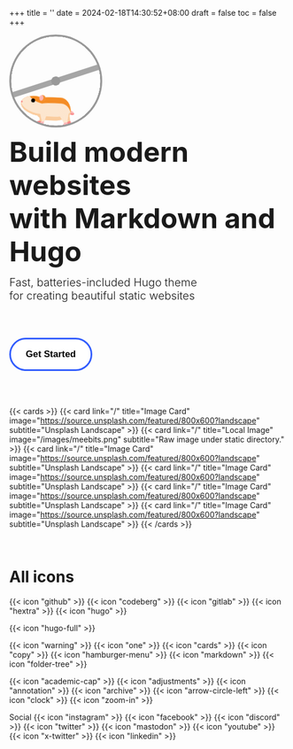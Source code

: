 +++
title = ''
date = 2024-02-18T14:30:52+08:00
draft = false
toc = false
+++

<div>
    <style>
        .wheel-and-hamster {
        --dur: 1s;
        position: relative;
        width: 12em;
        height: 12em;
        font-size: 14px;
        }
        .wheel,
        .hamster,
        .hamster div,
        .spoke {
        position: absolute;
        }
        .wheel,
        .spoke {
        border-radius: 50%;
        top: 0;
        left: 0;
        width: 100%;
        height: 100%;
        }
        .wheel {
        background: radial-gradient(100% 100% at center,hsla(0,0%,60%,0) 47.8%,hsl(0,0%,60%) 48%);
        z-index: 2;
        }
        .hamster {
        animation: hamster var(--dur) ease-in-out infinite;
        top: 50%;
        left: calc(50% - 3.5em);
        width: 7em;
        height: 3.75em;
        transform: rotate(4deg) translate(-0.8em,1.85em);
        transform-origin: 50% 0;
        z-index: 1;
        }
        .hamster__head {
        animation: hamsterHead var(--dur) ease-in-out infinite;
        background: hsl(30,90%,55%);
        border-radius: 70% 30% 0 100% / 40% 25% 25% 60%;
        box-shadow: 0 -0.25em 0 hsl(30,90%,80%) inset,
                0.75em -1.55em 0 hsl(30,90%,90%) inset;
        top: 0;
        left: -2em;
        width: 2.75em;
        height: 2.5em;
        transform-origin: 100% 50%;
        }
        .hamster__ear {
        animation: hamsterEar var(--dur) ease-in-out infinite;
        background: hsl(0,90%,85%);
        border-radius: 50%;
        box-shadow: -0.25em 0 hsl(30,90%,55%) inset;
        top: -0.25em;
        right: -0.25em;
        width: 0.75em;
        height: 0.75em;
        transform-origin: 50% 75%;
        }
        .hamster__eye {
        animation: hamsterEye var(--dur) linear infinite;
        background-color: hsl(0,0%,0%);
        border-radius: 50%;
        top: 0.375em;
        left: 1.25em;
        width: 0.5em;
        height: 0.5em;
        }
        .hamster__nose {
        background: hsl(0,90%,75%);
        border-radius: 35% 65% 85% 15% / 70% 50% 50% 30%;
        top: 0.75em;
        left: 0;
        width: 0.2em;
        height: 0.25em;
        }
        .hamster__body {
        animation: hamsterBody var(--dur) ease-in-out infinite;
        background: hsl(30,90%,90%);
        border-radius: 50% 30% 50% 30% / 15% 60% 40% 40%;
        box-shadow: 0.1em 0.75em 0 hsl(30,90%,55%) inset,
                0.15em -0.5em 0 hsl(30,90%,80%) inset;
        top: 0.25em;
        left: 2em;
        width: 4.5em;
        height: 3em;
        transform-origin: 17% 50%;
        transform-style: preserve-3d;
        }
        .hamster__limb--fr,
        .hamster__limb--fl {
        clip-path: polygon(0 0,100% 0,70% 80%,60% 100%,0% 100%,40% 80%);
        top: 2em;
        left: 0.5em;
        width: 1em;
        height: 1.5em;
        transform-origin: 50% 0;
        }
        .hamster__limb--fr {
        animation: hamsterFRLimb var(--dur) linear infinite;
        background: linear-gradient(hsl(30,90%,80%) 80%,hsl(0,90%,75%) 80%);
        transform: rotate(15deg) translateZ(-1px);
        }
        .hamster__limb--fl {
        animation: hamsterFLLimb var(--dur) linear infinite;
        background: linear-gradient(hsl(30,90%,90%) 80%,hsl(0,90%,85%) 80%);
        transform: rotate(15deg);
        }
        .hamster__limb--br,
        .hamster__limb--bl {
        border-radius: 0.75em 0.75em 0 0;
        clip-path: polygon(0 0,100% 0,100% 30%,70% 90%,70% 100%,30% 100%,40% 90%,0% 30%);
        top: 1em;
        left: 2.8em;
        width: 1.5em;
        height: 2.5em;
        transform-origin: 50% 30%;
        }
        .hamster__limb--br {
        animation: hamsterBRLimb var(--dur) linear infinite;
        background: linear-gradient(hsl(30,90%,80%) 90%,hsl(0,90%,75%) 90%);
        transform: rotate(-25deg) translateZ(-1px);
        }
        .hamster__limb--bl {
        animation: hamsterBLLimb var(--dur) linear infinite;
        background: linear-gradient(hsl(30,90%,90%) 90%,hsl(0,90%,85%) 90%);
        transform: rotate(-25deg);
        }
        .hamster__tail {
        animation: hamsterTail var(--dur) linear infinite;
        background: hsl(0,90%,85%);
        border-radius: 0.25em 50% 50% 0.25em;
        box-shadow: 0 -0.2em 0 hsl(0,90%,75%) inset;
        top: 1.5em;
        right: -0.5em;
        width: 1em;
        height: 0.5em;
        transform: rotate(30deg) translateZ(-1px);
        transform-origin: 0.25em 0.25em;
        }
        .spoke {
        animation: spoke var(--dur) linear infinite;
        background: radial-gradient(100% 100% at center,hsl(0,0%,60%) 4.8%,hsla(0,0%,60%,0) 5%),
                linear-gradient(hsla(0,0%,55%,0) 46.9%,hsl(0,0%,65%) 47% 52.9%,hsla(0,0%,65%,0) 53%) 50% 50% / 99% 99% no-repeat;
        }
        /* Animations */
        @keyframes hamster {
        from, to {
            transform: rotate(4deg) translate(-0.8em,1.85em);
        }
        50% {
            transform: rotate(0) translate(-0.8em,1.85em);
        }
        }
        @keyframes hamsterHead {
        from, 25%, 50%, 75%, to {
            transform: rotate(0);
        }
        12.5%, 37.5%, 62.5%, 87.5% {
            transform: rotate(8deg);
        }
        }
        @keyframes hamsterEye {
        from, 90%, to {
            transform: scaleY(1);
        }
        95% {
            transform: scaleY(0);
        }
        }
        @keyframes hamsterEar {
        from, 25%, 50%, 75%, to {
            transform: rotate(0);
        }
        12.5%, 37.5%, 62.5%, 87.5% {
            transform: rotate(12deg);
        }
        }
        @keyframes hamsterBody {
        from, 25%, 50%, 75%, to {
            transform: rotate(0);
        }
        12.5%, 37.5%, 62.5%, 87.5% {
            transform: rotate(-2deg);
        }
        }
        @keyframes hamsterFRLimb {
        from, 25%, 50%, 75%, to {
            transform: rotate(50deg) translateZ(-1px);
        }
        12.5%, 37.5%, 62.5%, 87.5% {
            transform: rotate(-30deg) translateZ(-1px);
        }
        }
        @keyframes hamsterFLLimb {
        from, 25%, 50%, 75%, to {
            transform: rotate(-30deg);
        }
        12.5%, 37.5%, 62.5%, 87.5% {
            transform: rotate(50deg);
        }
        }
        @keyframes hamsterBRLimb {
        from, 25%, 50%, 75%, to {
            transform: rotate(-60deg) translateZ(-1px);
        }
        12.5%, 37.5%, 62.5%, 87.5% {
            transform: rotate(20deg) translateZ(-1px);
        }
        }
        @keyframes hamsterBLLimb {
        from, 25%, 50%, 75%, to {
            transform: rotate(20deg);
        }
        12.5%, 37.5%, 62.5%, 87.5% {
            transform: rotate(-60deg);
        }
        }
        @keyframes hamsterTail {
        from, 25%, 50%, 75%, to {
            transform: rotate(30deg) translateZ(-1px);
        }
        12.5%, 37.5%, 62.5%, 87.5% {
            transform: rotate(10deg) translateZ(-1px);
        }
        }
        @keyframes spoke {
        from {
            transform: rotate(0);
        }
        to {
            transform: rotate(-1turn);
        }
        }
    </style>
    <div aria-label="Orange and tan hamster running in a metal wheel" role="img" class="wheel-and-hamster">
	<div class="wheel"></div>
	<div class="hamster">
		<div class="hamster__body">
			<div class="hamster__head">
				<div class="hamster__ear"></div>
				<div class="hamster__eye"></div>
				<div class="hamster__nose"></div>
			</div>
			<div class="hamster__limb hamster__limb--fr"></div>
			<div class="hamster__limb hamster__limb--fl"></div>
			<div class="hamster__limb hamster__limb--br"></div>
			<div class="hamster__limb hamster__limb--bl"></div>
			<div class="hamster__tail"></div>
		</div>
	</div>
	<div class="spoke"></div>
</div>
</div>

<font style="font-size:50px;font-weight:bold;line-height:1.2;">Build modern websites<br> with Markdown and Hugo<br></font>

<font style="font-size:20px;font-weight:270">Fast, batteries-included Hugo theme<br>
for creating beautiful static websites<br></font>

<div>
    <style>
        .primary-button {
            width: 150px;
            height: 60px;
            border: 3px solid #315cfd;
            border-radius: 45px;
            transition: all 0.3s;
            cursor: pointer;
            background: white;
            font-size: 1.2em;
            font-weight: 550;
            font-family: 'Montserrat', sans-serif;
            margin-top: 50px;
            margin-bottom: 50px;
        }
        .primary-button:hover {
            background: #315cfd;
            color: white;
            font-size: 1.3em;
        }
    </style>
    <button class="primary-button">Get Started</button>
</div>

{{< cards >}}
{{< card link="/" title="Image Card" image="https://source.unsplash.com/featured/800x600?landscape" subtitle="Unsplash Landscape" >}}
{{< card link="/" title="Local Image" image="/images/meebits.png" subtitle="Raw image under static directory." >}}
{{< card link="/" title="Image Card" image="https://source.unsplash.com/featured/800x600?landscape" subtitle="Unsplash Landscape" >}}
{{< card link="/" title="Image Card" image="https://source.unsplash.com/featured/800x600?landscape" subtitle="Unsplash Landscape" >}}
{{< card link="/" title="Image Card" image="https://source.unsplash.com/featured/800x600?landscape" subtitle="Unsplash Landscape" >}}
{{< card link="/" title="Image Card" image="https://source.unsplash.com/featured/800x600?landscape" subtitle="Unsplash Landscape" >}}
{{< /cards >}}

<br>
<h1>All icons</h1>

{{< icon "github" >}}
{{< icon "codeberg" >}}
{{< icon "gitlab" >}}
{{< icon "hextra" >}}
{{< icon "hugo" >}}

{{< icon "hugo-full" >}}

{{< icon "warning" >}}
{{< icon "one" >}}
{{< icon "cards" >}}
{{< icon "copy" >}}
{{< icon "hamburger-menu" >}}
{{< icon "markdown" >}}
{{< icon "folder-tree" >}}


{{< icon "academic-cap" >}}
{{< icon "adjustments" >}}
{{< icon "annotation" >}}
{{< icon "archive" >}}
{{< icon "arrow-circle-left" >}}
{{< icon "clock" >}}
{{< icon "zoom-in" >}}

Social
{{< icon "instagram" >}}
{{< icon "facebook" >}}
{{< icon "discord" >}}
{{< icon "twitter" >}}
{{< icon "mastodon" >}}
{{< icon "youtube" >}}
{{< icon "x-twitter" >}}
{{< icon "linkedin" >}}
